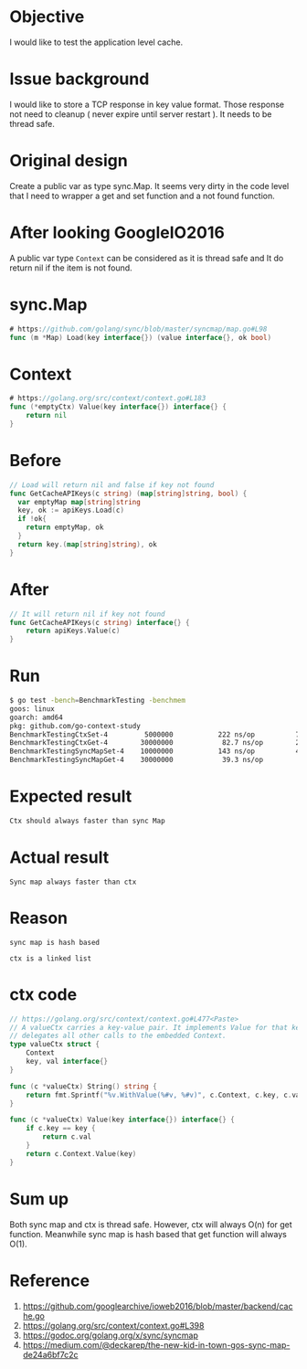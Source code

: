 # Objective
I would like to test the application level cache.

# Issue background
I would like to store a TCP response in key value format. Those response not need to cleanup ( never expire until server restart ).  It needs to be thread safe.

# Original design
Create a public var as type sync.Map. It seems very dirty in the code level that I need to wrapper a get and set function and a not found function.

# After looking GoogleIO2016
A public var type ``Context`` can be considered as it is thread safe and It do return nil if the item is not found. 

# sync.Map
```go
# https://github.com/golang/sync/blob/master/syncmap/map.go#L98
func (m *Map) Load(key interface{}) (value interface{}, ok bool)
```

# Context
```go
# https://golang.org/src/context/context.go#L183
func (*emptyCtx) Value(key interface{}) interface{} {
	return nil
}
```

# Before
```go
// Load will return nil and false if key not found
func GetCacheAPIKeys(c string) (map[string]string, bool) {
  var emptyMap map[string]string
  key, ok := apiKeys.Load(c)
  if !ok{
    return emptyMap, ok
  }
  return key.(map[string]string), ok
}
```

# After
```go
// It will return nil if key not found
func GetCacheAPIKeys(c string) interface{} {
	return apiKeys.Value(c)
}
```

# Run
```sh
$ go test -bench=BenchmarkTesting -benchmem
goos: linux
goarch: amd64
pkg: github.com/go-context-study
BenchmarkTestingCtxSet-4       	 5000000	       222 ns/op	      79 B/op	       4 allocs/op
BenchmarkTestingCtxGet-4       	30000000	        82.7 ns/op	      20 B/op	       2 allocs/op
BenchmarkTestingSyncMapSet-4   	10000000	       143 ns/op	      48 B/op	       4 allocs/op
BenchmarkTestingSyncMapGet-4   	30000000	        39.3 ns/op	       0 B/op	       0 allocs/op
```

# Expected result
```sh
Ctx should always faster than sync Map
```

# Actual result
```
Sync map always faster than ctx
```

# Reason
```
sync map is hash based

ctx is a linked list
```

# ctx code
```go
// https://golang.org/src/context/context.go#L477<Paste>
// A valueCtx carries a key-value pair. It implements Value for that key and
// delegates all other calls to the embedded Context.
type valueCtx struct {
	Context
	key, val interface{}
}

func (c *valueCtx) String() string {
	return fmt.Sprintf("%v.WithValue(%#v, %#v)", c.Context, c.key, c.val)
}

func (c *valueCtx) Value(key interface{}) interface{} {
	if c.key == key {
		return c.val
	}
	return c.Context.Value(key)
}
```

# Sum up
Both sync map and ctx is thread safe. However, ctx will always O(n) for get function.
Meanwhile sync map is hash based that get function will always O(1).

# Reference
1. https://github.com/googlearchive/ioweb2016/blob/master/backend/cache.go
1. https://golang.org/src/context/context.go#L398
1. https://godoc.org/golang.org/x/sync/syncmap
1. https://medium.com/@deckarep/the-new-kid-in-town-gos-sync-map-de24a6bf7c2c
